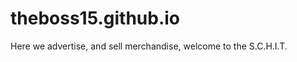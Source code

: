 theboss15.github.io
===================

Here we advertise, and sell merchandise, welcome to the S.C.H.I.T.

